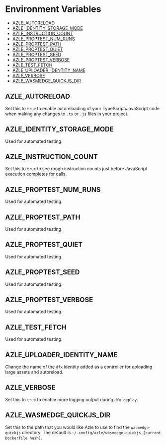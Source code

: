 # Environment Variables

-   [AZLE_AUTORELOAD](#azle_autoreload)
-   [AZLE_IDENTITY_STORAGE_MODE](#azle_identity_storage_mode)
-   [AZLE_INSTRUCTION_COUNT](#azle_instruction_count)
-   [AZLE_PROPTEST_NUM_RUNS](#azle_proptest_num_runs)
-   [AZLE_PROPTEST_PATH](#azle_proptest_path)
-   [AZLE_PROPTEST_QUIET](#azle_proptest_quiet)
-   [AZLE_PROPTEST_SEED](#azle_proptest_seed)
-   [AZLE_PROPTEST_VERBOSE](#azle_proptest_verbose)
-   [AZLE_TEST_FETCH](#azle_test_fetch)
-   [AZLE_UPLOADER_IDENTITY_NAME]()
-   [AZLE_VERBOSE](#azle_verbose)
-   [AZLE_WASMEDGE_QUICKJS_DIR](#azle_wasmedge_quickjs_dir)

## AZLE_AUTORELOAD

Set this to `true` to enable autoreloading of your TypeScript/JavaScript code when making any changes to `.ts` or `.js` files in your project.

## AZLE_IDENTITY_STORAGE_MODE

Used for automated testing.

## AZLE_INSTRUCTION_COUNT

Set this to `true` to see rough instruction counts just before JavaScript execution completes for calls.

## AZLE_PROPTEST_NUM_RUNS

Used for automated testing.

## AZLE_PROPTEST_PATH

Used for automated testing.

## AZLE_PROPTEST_QUIET

Used for automated testing.

## AZLE_PROPTEST_SEED

Used for automated testing.

## AZLE_PROPTEST_VERBOSE

Used for automated testing.

## AZLE_TEST_FETCH

Used for automated testing.

## AZLE_UPLOADER_IDENTITY_NAME

Change the name of the `dfx` identity added as a controller for uploading large assets and autoreload.

## AZLE_VERBOSE

Set this to `true` to enable more logging output during `dfx deploy`.

## AZLE_WASMEDGE_QUICKJS_DIR

Set this to the path that you would like Azle to use to find the `wasmedge-quickjs` directory. The default is `~/.config/azle/wasmedge-quickjs_[current Dockerfile hash]`.
